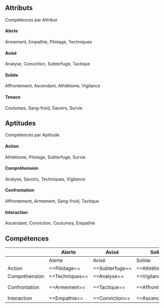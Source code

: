 ## Attributs 
Compétences par Attribut
#### Alerte
Armement, Empathie, Pilotage, Techniques
#### Avisé
Analyse, Conviction, Subterfuge, Tactique
#### Solide
Affrontement, Ascendant, Athlétisme, Vigilance
#### Tenace
Coutumes, Sang-froid, Savoirs, Survie
## Aptitudes
Compétences par Aptitude
#### Action
Athlétisme, Pilotage, Subterfuge, Survie
#### Compréhension
Analyse, Savoirs, Techniques, Vigilance
#### Confrontation
Affrontement, Armement, Sang-froid, Tactique
#### Interaction
Ascendant, Conviction, Coutumes, Empathie
## Compétences
| |Alerte|Avisé|Solide|Tenace|
|---|---|---|---|---|
| |Alerte|Avisé|Solide|Tenace|
|Action|==Pilotage==|==Subterfuge==|==Athlétisme==|==Survie==|
|Compréhension|==Techniques==|==Analyse==|==Vigilance==|==Savoirs==|
|Confrontation|==Armement==|==Tactique==|==Affrontement==|==Sang-froid==|
|Interaction|==Empathie==|==Conviction==|==Ascendant==|==Coutumes==|







